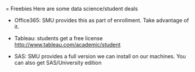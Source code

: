 = Freebies
Here are some data science/student deals

* Office365: SMU provides this as part of enrollment.  Take advantage of it.

* Tableau: students get a free license
	http://www.tableau.com/academic/student

* SAS:  SMU provides a full version we can install on our machines.
	You can also get SAS/University edition
	